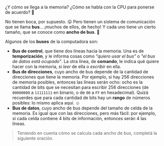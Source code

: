 ¿Y cómo se llega a la memoria? ¿Cómo se habla con la CPU para ponerse de acuerdo? :lips:

No tienen boca, por supuesto. :stuck_out_tongue: Pero tienen un sistema de comunicación que se llama **bus**... ¡muchos de ellos, de hecho! Y cada uno tiene un cierto tamaño, que se conoce como **ancho de bus**. :bus:

Algunos de los **buses** de la computadora son: 

* **Bus de control**, que tiene dos líneas hacia la memoria. Una es de **temporización**, y le informa cosas como *"quiero usar el bus"* o *"el bus de datos está ocupado"*. La otra línea, de **comando**, le indica qué quiere hacer con la memoria, si *leer* de ella o *escribir* en ella.
* **Bus de direcciones**, cuyo ancho de bus depende de la cantidad de direcciones que tiene la memoria. Por ejemplo, si hay 256 direcciones de memoria posibles, entonces las líneas serán ocho: ocho es la cantidad de bits que se necesitan para escribir 256 direcciones (de `00000000` a `11111111` en binario, o de `00` a `FF` en hexadecimal). Quizá recuerdes que para cada cantidad de bits hay un **rango** de números posibles: lo mismo aplica aquí. :relaxed:
* **Bus de datos**, cuyo ancho de bus depende del tamaño de celda de la memoria. Es igual que con las direcciones, pero más fácil: por ejemplo, si cada celda contiene 4 bits de información, entonces serán 4 las líneas.

> Teniendo en cuenta cómo se calcula cada ancho de bus, completá la siguiente oración.